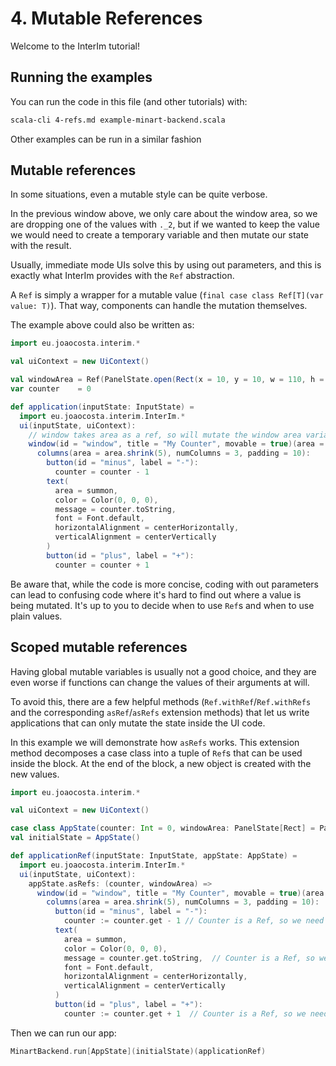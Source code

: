# 4. Mutable References

Welcome to the InterIm tutorial!

## Running the examples

You can run the code in this file (and other tutorials) with:

```bash
scala-cli 4-refs.md example-minart-backend.scala
```

Other examples can be run in a similar fashion

## Mutable references

In some situations, even a mutable style can be quite verbose.

In the previous window above, we only care about the window area, so we are dropping one of the values with `._2`, but if we
wanted to keep the value we would need to create a temporary variable and then mutate our state with the result.

Usually, immediate mode UIs solve this by using out parameters, and this is exactly what InterIm provides with the `Ref`
abstraction.

A `Ref` is simply a wrapper for a mutable value (`final case class Ref[T](var value: T)`). That way, components can
handle the mutation themselves.

The example above could also be written as:

```scala
import eu.joaocosta.interim.*

val uiContext = new UiContext()

val windowArea = Ref(PanelState.open(Rect(x = 10, y = 10, w = 110, h = 50))) // Now a val instead of a var
var counter    = 0

def application(inputState: InputState) =
  import eu.joaocosta.interim.InterIm.*
  ui(inputState, uiContext):
    // window takes area as a ref, so will mutate the window area variable
    window(id = "window", title = "My Counter", movable = true)(area = windowArea): area =>
      columns(area = area.shrink(5), numColumns = 3, padding = 10):
        button(id = "minus", label = "-"):
          counter = counter - 1
        text(
          area = summon,
          color = Color(0, 0, 0),
          message = counter.toString,
          font = Font.default,
          horizontalAlignment = centerHorizontally,
          verticalAlignment = centerVertically
        )
        button(id = "plus", label = "+"):
          counter = counter + 1
```

Be aware that, while the code is more concise, coding with out parameters can lead to confusing code where it's hard
to find out where a value is being mutated. It's up to you to decide when to use `Ref`s and when to use plain values.

## Scoped mutable references

Having global mutable variables is usually not a good choice, and they are even worse if functions can change the values
of their arguments at will.

To avoid this, there are a few helpful methods (`Ref.withRef`/`Ref.withRefs` and the corresponding `asRef`/`asRefs`
extension methods) that let us write applications that can only mutate the state inside the UI code.

In this example we will demonstrate how `asRefs` works. This extension method decomposes a case class into a tuple
of `Ref`s that can be used inside the block. At the end of the block, a new object is created with the new values.

```scala reset
import eu.joaocosta.interim.*

val uiContext = new UiContext()

case class AppState(counter: Int = 0, windowArea: PanelState[Rect] = PanelState.open(Rect(x = 10, y = 10, w = 110, h = 50)))
val initialState = AppState()

def applicationRef(inputState: InputState, appState: AppState) =
  import eu.joaocosta.interim.InterIm.*
  ui(inputState, uiContext):
    appState.asRefs: (counter, windowArea) =>
      window(id = "window", title = "My Counter", movable = true)(area = windowArea): area =>
        columns(area = area.shrink(5), numColumns = 3, padding = 10):
          button(id = "minus", label = "-"):
            counter := counter.get - 1 // Counter is a Ref, so we need to use :=
          text(
            area = summon,
            color = Color(0, 0, 0),
            message = counter.get.toString,  // Counter is a Ref, so we need to use .get
            font = Font.default,
            horizontalAlignment = centerHorizontally,
            verticalAlignment = centerVertically
          )
          button(id = "plus", label = "+"):
            counter := counter.get + 1  // Counter is a Ref, so we need to use :=
```

Then we can run our app:

```scala
MinartBackend.run[AppState](initialState)(applicationRef)
```
